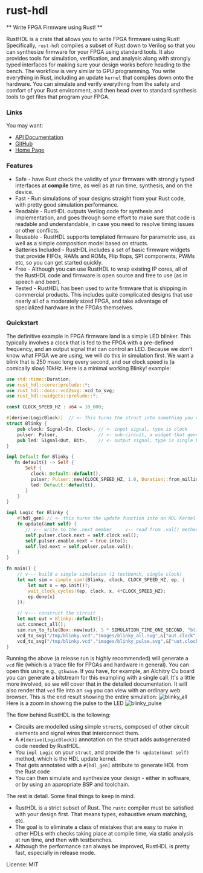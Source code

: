 # rust-hdl

** Write FPGA Firmware using Rust! **


RustHDL is a crate that allows you to write FPGA firmware using Rust!
Specifically, `rust-hdl` compiles a subset of Rust down to Verilog so that
you can synthesize firmware for your FPGA using standard tools.  It also
provides tools for simulation, verification, and analysis along with strongly
typed interfaces for making sure your design works before heading to the bench.
The workflow is very similar to GPU programming.  You write everything in Rust,
including an update `kernel` that compiles down onto the hardware.  You can simulate
and verify everything from the safety and comfort of your Rust environment, and
then head over to standard synthesis tools to get files that program your FPGA.

### Links

You may want:

- [API Documentation](https://docs.rs/rust-hdl/latest/rust_hdl/)
- [GitHub](https://github.com/samitbasu/rust-hdl)
- [Home Page](https://github.com/samitbasu/rust-hdl)

### Features
* Safe - have Rust check the validity of your firmware with
strongly typed interfaces at **compile** time, as well as at
run time, synthesis, and on the device.
* Fast - Run simulations of your designs straight from your
Rust code, with pretty good simulation performance.
* Readable - RustHDL outputs Verilog code for synthesis and
implementation, and goes through some effort to make sure that
code is readable and understandable, in case you need to resolve
timing issues or other conflicts.
* Reusable - RustHDL supports templated firmware for parametric
use, as well as a simple composition model based on structs.
* Batteries Included - RustHDL includes a set of basic firmware
widgets that provide FIFOs, RAMs and ROMs, Flip flops, SPI components,
PWMs etc, so you can get started quickly.
* Free - Although you can use RustHDL to wrap existing IP cores,
all of the RustHDL code and firmware is open source and free to use (as in speech and beer).
* Tested - RustHDL has been used to write firmware that is shipping in commercial products.
This includes quite complicated designs that use nearly all of a moderately sized FPGA,
and take advantage of specialized hardware in the FPGAs themselves.

### Quickstart

The definitive example in FPGA firmware land is a simple LED blinker.  This typically
involves a clock that is fed to the FPGA with a pre-defined frequency, and an output
signal that can control an LED.  Because we don't know what FPGA we are using, we will
do this in simulation first.  We want a blink that is 250 msec long every second, and
our clock speed is (a comically slow) 10kHz.  Here is a minimal working Blinky! example:

```rust
use std::time::Duration;
use rust_hdl::core::prelude::*;
use rust_hdl::docs::vcd2svg::vcd_to_svg;
use rust_hdl::widgets::prelude::*;

const CLOCK_SPEED_HZ : u64 = 10_000;

#[derive(LogicBlock)]  // <- This turns the struct into something you can simulate/synthesize
struct Blinky {
    pub clock: Signal<In, Clock>, // <- input signal, type is clock
    pulser: Pulser,               // <- sub-circuit, a widget that generates pulses
    pub led: Signal<Out, Bit>,    // <- output signal, type is single bit
}

impl Default for Blinky {
   fn default() -> Self {
       Self {
         clock: Default::default(),
         pulser: Pulser::new(CLOCK_SPEED_HZ, 1.0, Duration::from_millis(250)),
         led: Default::default(),
       }
    }
}

impl Logic for Blinky {
    #[hdl_gen] // <- this turns the update function into an HDL Kernel that can be turned into Verilog
    fn update(&mut self) {
       // v-- write to the .next member     v-- read from .val() method
       self.pulser.clock.next = self.clock.val();
       self.pulser.enable.next = true.into();
       self.led.next = self.pulser.pulse.val();
    }
}

fn main() {
    // v--- build a simple simulation (1 testbench, single clock)
    let mut sim = simple_sim!(Blinky, clock, CLOCK_SPEED_HZ, ep, {
        let mut x = ep.init()?;
        wait_clock_cycles!(ep, clock, x, 4*CLOCK_SPEED_HZ);
        ep.done(x)
    });

    // v--- construct the circuit
    let mut uut = Blinky::default();
    uut.connect_all();
    sim.run_to_file(Box::new(uut), 5 * SIMULATION_TIME_ONE_SECOND, "blinky.vcd").unwrap();
    vcd_to_svg("/tmp/blinky.vcd","images/blinky_all.svg",&["uut.clock", "uut.led"], 0, 4_000_000_000_000).unwrap();
    vcd_to_svg("/tmp/blinky.vcd","images/blinky_pulse.svg",&["uut.clock", "uut.led"], 900_000_000_000, 1_500_000_000_000).unwrap();
}
```

Running the above (a release run is highly recommended) will generate a `vcd` file (which is
a trace file for FPGAs and hardware in general).  You can open this using e.g., `gtkwave`.
If you have, for example, an Alchitry Cu board you can generate a bitstream for this exampling
with a single call.  It's a little more involved, so we will cover that in the detailed
documentation.  It will also render that `vcd` file into an `svg` you can view with an ordinary
web browser.  This is the end result showing the entire simulation:
![blinky_all](https://github.com/samitbasu/rust-hdl/raw/main/rust-hdl/images/blinky_all.svg)
Here is a zoom in showing the pulse to the LED
![blinky_pulse](https://github.com/samitbasu/rust-hdl/raw/main/rust-hdl/images/blinky_pulse.svg)

The flow behind RustHDL is the following:

- Circuits are modelled using simple `struct`s, composed of other circuit elements and
signal wires that interconnect them.
- A `#[derive(LogicBlock)]` annotation on the struct adds autogenerated code needed by
RustHDL.
- You `impl Logic` on your `struct`, and provide the `fn update(&mut self)` method, which
is the HDL update kernel.
- That gets annotated with a `#[hdl_gen]` attribute to generate HDL from the Rust code
- You can then simulate and synthesize your design - either in software, or by using an
appropriate BSP and toolchain.

The rest is detail.  Some final things to keep in mind.

- RustHDL is a strict subset of Rust.  The `rustc` compiler must be satisfied with your
design first.  That means types, exhaustive enum matching, etc.
- The goal is to eliminate a class of mistakes that are easy to make in other HDLs with
checks taking place at compile time, via static analysis at run time, and then with
testbenches.
- Although the performance can always be improved, RustHDL is pretty fast, especially in
release mode.


License: MIT
